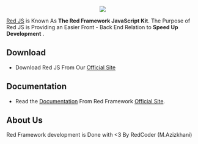<p align="center"><a href="http://redframework.org" target="_blank">
    <img src="http://www.upsara.com/images/y589258_Red_Framework_Logo.png">
</a></p>

[Red JS][1] is Known As **The Red Framework JavaScript Kit**. The Purpose of Red JS is Providing an Easier Front - Back End Relation to **Speed Up Development** .

Download
------------

* Download Red JS From Our [Official Site][1]

Documentation
-------------

* Read the [Documentation][2] From Red Framework [Official Site][1].


About Us
--------

Red Framework development is Done with <3 By RedCoder (M.Azizkhani)

[1]: http://redframework.ir
[2]: http://redframework.ir/document/red-js
